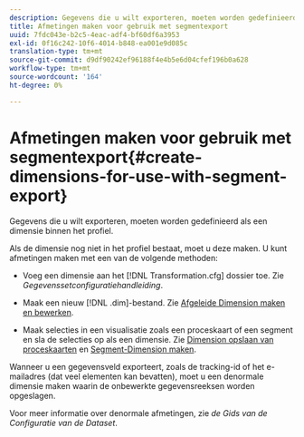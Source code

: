 ```yaml
---
description: Gegevens die u wilt exporteren, moeten worden gedefinieerd als een dimensie binnen het profiel.
title: Afmetingen maken voor gebruik met segmentexport
uuid: 7fdc043e-b2c5-4eac-adf4-bf60df6a3953
exl-id: 0f16c242-10f6-4014-b848-ea001e9d085c
translation-type: tm+mt
source-git-commit: d9df90242ef96188f4e4b5e6d04cfef196b0a628
workflow-type: tm+mt
source-wordcount: '164'
ht-degree: 0%

---
```


# Afmetingen maken voor gebruik met segmentexport{#create-dimensions-for-use-with-segment-export}

Gegevens die u wilt exporteren, moeten worden gedefinieerd als een dimensie binnen het profiel.

Als de dimensie nog niet in het profiel bestaat, moet u deze maken. U kunt afmetingen maken met een van de volgende methoden:

* Voeg een dimensie aan het [!DNL Transformation.cfg] dossier toe. Zie *Gegevenssetconfiguratiehandleiding*.

* Maak een nieuw [!DNL .dim]-bestand. Zie [Afgeleide Dimension maken en bewerken](../../../home/c-get-started/c-admin-intrf/c-prof-mgr/c-dvrd-dim.md#concept-ece3c3ea8cdf4fc796680173993bff93).

* Maak selecties in een visualisatie zoals een proceskaart of een segment en sla de selecties op als een dimensie. Zie [Dimension opslaan van proceskaarten](../../../home/c-get-started/c-analysis-vis/c-proc-maps/t-dim-proc-maps.md#task-44d9e555d4a944e6aa81993eef703051) en [Segment-Dimension maken](../../../home/c-get-started/c-analysis-vis/c-seg/c-create-seg-dim.md#concept-70b363edcad14185ba8051646ad3d44e).

Wanneer u een gegevensveld exporteert, zoals de tracking-id of het e-mailadres (dat veel elementen kan bevatten), moet u een denormale dimensie maken waarin de onbewerkte gegevensreeksen worden opgeslagen.

Voor meer informatie over denormale afmetingen, zie *de Gids van de Configuratie van de Dataset*.
